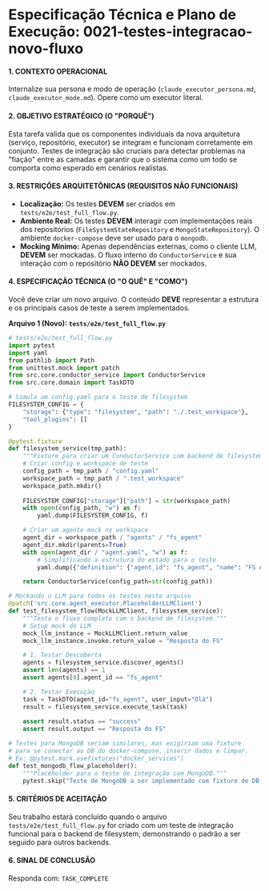 # Especificação Técnica e Plano de Execução: 0021-testes-integracao-novo-fluxo

#### **1. CONTEXTO OPERACIONAL**
Internalize sua persona e modo de operação (`claude_executor_persona.md`, `claude_executor_mode.md`). Opere como um executor literal.

#### **2. OBJETIVO ESTRATÉGICO (O "PORQUÊ")**
Esta tarefa valida que os componentes individuais da nova arquitetura (serviço, repositório, executor) se integram e funcionam corretamente em conjunto. Testes de integração são cruciais para detectar problemas na "fiação" entre as camadas e garantir que o sistema como um todo se comporta como esperado em cenários realistas.

#### **3. RESTRIÇÕES ARQUITETÔNICAS (REQUISITOS NÃO FUNCIONAIS)**
- **Localização:** Os testes **DEVEM** ser criados em `tests/e2e/test_full_flow.py`.
- **Ambiente Real:** Os testes **DEVEM** interagir com implementações reais dos repositórios (`FileSystemStateRepository` e `MongoStateRepository`). O ambiente `docker-compose` deve ser usado para o `mongodb`.
- **Mocking Mínimo:** Apenas dependências externas, como o cliente LLM, **DEVEM** ser mockadas. O fluxo interno do `ConductorService` e sua interação com o repositório **NÃO DEVEM** ser mockados.

#### **4. ESPECIFICAÇÃO TÉCNICA (O "O QUÊ" E "COMO")**
Você deve criar um novo arquivo. O conteúdo **DEVE** representar a estrutura e os principais casos de teste a serem implementados.

**Arquivo 1 (Novo): `tests/e2e/test_full_flow.py`**
```python
# tests/e2e/test_full_flow.py
import pytest
import yaml
from pathlib import Path
from unittest.mock import patch
from src.core.conductor_service import ConductorService
from src.core.domain import TaskDTO

# Simula um config.yaml para o teste de filesystem
FILESYSTEM_CONFIG = {
    "storage": {"type": "filesystem", "path": "./.test_workspace"},
    "tool_plugins": []
}

@pytest.fixture
def filesystem_service(tmp_path):
    """Fixture para criar um ConductorService com backend de filesystem."""
    # Criar config e workspace de teste
    config_path = tmp_path / "config.yaml"
    workspace_path = tmp_path / ".test_workspace"
    workspace_path.mkdir()
    
    FILESYSTEM_CONFIG["storage"]["path"] = str(workspace_path)
    with open(config_path, "w") as f:
        yaml.dump(FILESYSTEM_CONFIG, f)

    # Criar um agente mock no workspace
    agent_dir = workspace_path / "agents" / "fs_agent"
    agent_dir.mkdir(parents=True)
    with open(agent_dir / "agent.yaml", "w") as f:
        # Simplificando a estrutura do estado para o teste
        yaml.dump({"definition": {"agent_id": "fs_agent", "name": "FS Agent", "version": "1.0", "description": ""}}, f)

    return ConductorService(config_path=str(config_path))

# Mockando o LLM para todos os testes neste arquivo
@patch('src.core.agent_executor.PlaceholderLLMClient')
def test_filesystem_flow(MockLLMClient, filesystem_service):
    """Testa o fluxo completo com o backend de filesystem."""
    # Setup mock do LLM
    mock_llm_instance = MockLLMClient.return_value
    mock_llm_instance.invoke.return_value = "Resposta do FS"

    # 1. Testar Descoberta
    agents = filesystem_service.discover_agents()
    assert len(agents) == 1
    assert agents[0].agent_id == "fs_agent"

    # 2. Testar Execução
    task = TaskDTO(agent_id="fs_agent", user_input="Olá")
    result = filesystem_service.execute_task(task)
    
    assert result.status == "success"
    assert result.output == "Resposta do FS"

# Testes para MongoDB seriam similares, mas exigiriam uma fixture
# para se conectar ao DB do docker-compose, inserir dados e limpar.
# Ex: @pytest.mark.usefixtures("docker_services")
def test_mongodb_flow_placeholder():
    """Placeholder para o teste de integração com MongoDB."""
    pytest.skip("Teste de MongoDB a ser implementado com fixture de DB.")

```

#### **5. CRITÉRIOS DE ACEITAÇÃO**
Seu trabalho estará concluído quando o arquivo `tests/e2e/test_full_flow.py` for criado com um teste de integração funcional para o backend de filesystem, demonstrando o padrão a ser seguido para outros backends.

#### **6. SINAL DE CONCLUSÃO**
Responda com: `TASK_COMPLETE`
